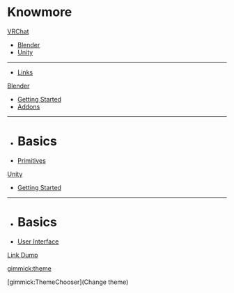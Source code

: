 # Knowmore

[VRChat]()

*   [Blender](text/vrchat/blender.md)
*   [Unity](text/vrchat/unity.md)
- - - -
*   [Links](text/vrchat/links.md)

[Blender]()

*   [Getting Started](text/blender/basics.md)
*   [Addons](text/blender/addons.md)
- - - -
*   # Basics
*   [Primitives](text/blender/primitives.md)

[Unity]()

*   [Getting Started](text/unity/basics.md)
- - - -
*   # Basics
*   [User Interface](text/unity/ui.md)

[Link Dump](text/linkdump.md)

<!-- set a default theme -->
[gimmick:theme](cosmo)

<!-- show a theme chooser in the menu bar -->
[gimmick:ThemeChooser](Change theme)

